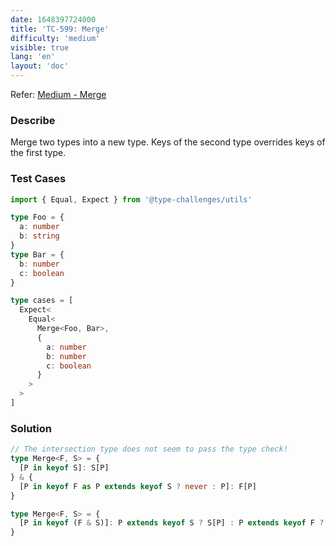 ```yaml
---
date: 1648397724000
title: 'TC-599: Merge'
difficulty: 'medium'
visible: true
lang: 'en'
layout: 'doc'
---
```


Refer: [Medium - Merge](https://github.com/type-challenges/type-challenges/blob/main/questions/00599-medium-merge/README.md)

### Describe

Merge two types into a new type. Keys of the second type overrides keys of the first type.

### Test Cases

```typescript
import { Equal, Expect } from '@type-challenges/utils'

type Foo = {
  a: number
  b: string
}
type Bar = {
  b: number
  c: boolean
}

type cases = [
  Expect<
    Equal<
      Merge<Foo, Bar>,
      {
        a: number
        b: number
        c: boolean
      }
    >
  >
]
```

### Solution

```typescript
// The intersection type does not seem to pass the type check!
type Merge<F, S> = {
  [P in keyof S]: S[P]
} & {
  [P in keyof F as P extends keyof S ? never : P]: F[P]
}

type Merge<F, S> = {
  [P in keyof (F & S)]: P extends keyof S ? S[P] : P extends keyof F ? F[P] : never
}
```
